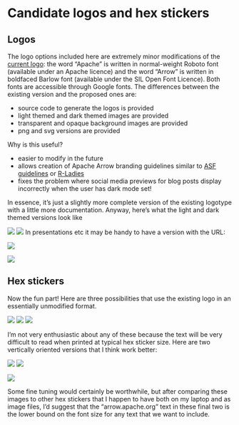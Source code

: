 
<!-- README.md is generated from README.Rmd. Please edit that file -->

# Candidate logos and hex stickers

## Logos

The logo options included here are extremely minor modifications of the
[current
logo](https://github.com/apache/arrow/blob/master/docs/source/_static/arrow.png):
the word “Apache” is written in normal-weight Roboto font (available
under an Apache licence) and the word “Arrow” is written in boldfaced
Barlow font (available under the SIL Open Font Licence). Both fonts are
accessible through Google fonts. The differences between the existing
version and the proposed ones are:

-   source code to generate the logos is provided
-   light themed and dark themed images are provided
-   transparent and opaque background images are provided
-   png and svg versions are provided

Why is this useful?

-   easier to modify in the future
-   allows creation of Apache Arrow branding guidelines similar to [ASF
    guidelines](https://apache.org/foundation/press/kit/ApacheFoundation_StyleGuide.pdf)
    or [R-Ladies](https://github.com/rladies/branding-materials)
-   fixes the problem where social media previews for blog posts display
    incorrectly when the user has dark mode set!

In essence, it’s just a slightly more complete version of the existing
logotype with a little more documentation. Anyway, here’s what the light
and dark themed versions look like

![](logos/arrow-logo_light-opaque_01.png)
![](logos/arrow-logo_dark-opaque_01.png) In presentations etc it may be
handy to have a version with the URL:

![](logos/arrow-logo_light-opaque_02.png)

![](logos/arrow-logo_dark-opaque_02.png)

## Hex stickers

Now the fun part! Here are three possibilities that use the existing
logo in an essentially unmodified format.

![](hexes/arrow-hex_01.png) ![](hexes/arrow-hex_02.png)
![](hexes/arrow-hex_03.png)

I’m not very enthusiastic about any of these because the text will be
very difficult to read when printed at typical hex sticker size. Here
are two vertically oriented versions that I think work better:

![](hexes/arrow-hex_04.png) ![](hexes/arrow-hex_05.png)

![](hexes/arrow-hex_06.png)

Some fine tuning would certainly be worthwhile, but after comparing
these images to other hex stickers that I happen to have both on my
laptop and as image files, I’d suggest that the “arrow.apache.org” text
in these final two is the lower bound on the font size for any text that
we want to include.
